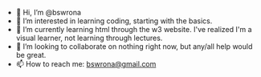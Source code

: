 - 👋 Hi, I’m @bswrona
- 👀 I’m interested in learning coding, starting with the basics.
- 🌱 I’m currently learning html through the w3 website. I've realized I'm a visual learner, not learning through lectures.
- 💞️ I’m looking to collaborate on nothing right now, but any/all help would be great.
- 📫 How to reach me: bswrona@gmail.com

<!---
bswrona/bswrona is a ✨ special ✨ repository because its `README.md` (this file) appears on your GitHub profile.
You can click the Preview link to take a look at your changes.
--->
